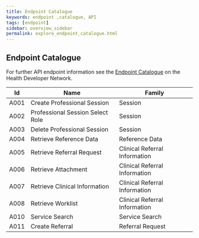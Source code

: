 ```yaml
---
title: Endpoint Catalogue
keywords: endpoint ,catalogue, API
tags: [endpoint]
sidebar: overview_sidebar
permalink: explore_endpoint_catalogue.html
---
```


##  Endpoint Catalogue ##

For further API endpoint information see the [Endpoint Catalogue](https://developer.nhs.uk/apis/e-Referrals/explore_endpoint_catalogue.html) on the Health Developer Network.

|Id   | Name| Family | 
|----------|-----------|-----|
| A001|Create Professional Session|Session|
| A002|Professional Session Select Role|Session|
| A003|Delete Professional Session|Session|
| A004|Retrieve Reference Data|Reference Data|
| A005|Retrieve Referral Request|Clinical Referral Information|
| A006|Retrieve Attachment|Clinical Referral Information|
| A007|Retrieve Clinical Information|Clinical Referral Information|
| A008|Retrieve Worklist|Clinical Referral Information|
| A010|Service Search|Service Search|
| A011|Create Referral|Referral Request|